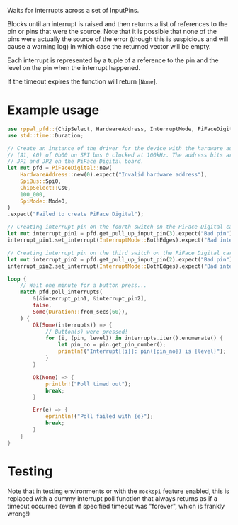 Waits for interrupts across a set of InputPins.

Blocks until an interrupt is raised and then returns a list of references to the
pin or pins that were the source. Note that it is possible that none of the
pins were actually the source of the error (though this is suspicious and will
cause a warning log) in which case the returned vector will be empty.

Each interrupt is represented by a tuple of a reference to the pin and the level
on the pin when the interrupt happened.

If the timeout expires the function will return [`None`].

# Example usage

```rust no_run
use rppal_pfd::{ChipSelect, HardwareAddress, InterruptMode, PiFaceDigital, SpiBus, SpiMode};
use std::time::Duration;

// Create an instance of the driver for the device with the hardware address
// (A1, A0) of 0b00 on SPI bus 0 clocked at 100kHz. The address bits are set using
// JP1 and JP2 on the PiFace Digital board.
let mut pfd = PiFaceDigital::new(
    HardwareAddress::new(0).expect("Invalid hardware address"),
    SpiBus::Spi0,
    ChipSelect::Cs0,
    100_000,
    SpiMode::Mode0,
)
.expect("Failed to create PiFace Digital");

// Creating interrupt pin on the fourth switch on the PiFace Digital card.
let mut interrupt_pin1 = pfd.get_pull_up_input_pin(3).expect("Bad pin");
interrupt_pin1.set_interrupt(InterruptMode::BothEdges).expect("Bad interrupt");

// Creating interrupt pin on the third switch on the PiFace Digital card.
let mut interrupt_pin2 = pfd.get_pull_up_input_pin(2).expect("Bad pin");
interrupt_pin2.set_interrupt(InterruptMode::BothEdges).expect("Bad interrupt");

loop {
    // Wait one minute for a button press...
    match pfd.poll_interrupts(
        &[&interrupt_pin1, &interrupt_pin2],
        false,
        Some(Duration::from_secs(60)),
    ) {
        Ok(Some(interrupts)) => {
            // Button(s) were pressed!
            for (i, (pin, level)) in interrupts.iter().enumerate() {
                let pin_no = pin.get_pin_number();
                println!("Interrupt[{i}]: pin({pin_no}) is {level}");
            }
        }

        Ok(None) => {
            println!("Poll timed out");
            break;
        }

        Err(e) => {
            eprintln!("Poll failed with {e}");
            break;
        }
    }
}
```

# Testing

Note that in testing environments or with the `mockspi` feature enabled, this
is replaced with a dummy interrupt poll function that always returns as if a
timeout occurred (even if specified timeout was "forever", which is frankly
wrong!)
